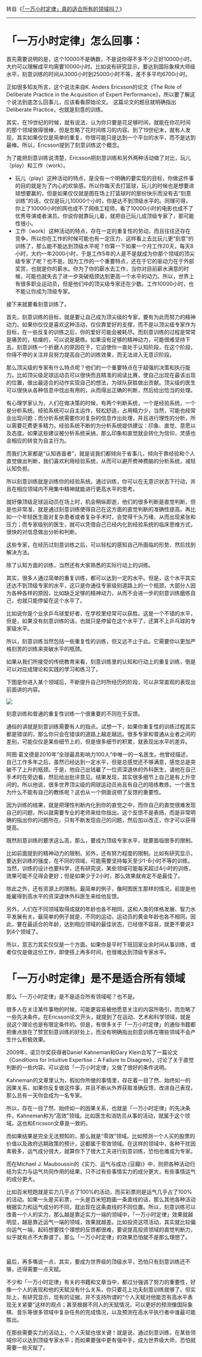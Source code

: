 转自《[「一万小时定律」真的适合所有的领域吗？](https://www.zhihu.com/question/21655527/answer/44515153)》

----

# 「一万小时定律」怎么回事：

首先需要说明的是，这个10000不是确数，不是说你得不多不少正好10000小时。大约可以理解成平均需要10000小时。比如说有研究显示，要达到国际象棋大师级水平，刻意训练的时间从3000小时到25000小时不等，差不多平均6700小时。

正如很多知友所言，这个说法来自K. Anders Ericsson的论文《The Role of Deliberate Practice in the Acquisition of Expert Performance》，所以要了解这个说法到底怎么回事儿，应该看看原始论文。
这篇论文的题目就明确指出Deliberate Practice，也就是刻意的训练。

其实，在19世纪的时候，就有说法，认为你只要是花足够时间，就能在你花时间的那个领域做得很棒，但是忽略了花时间练习的内容。到了19世纪末，就有人发现，其实如果仅仅是简单的重复，你很可能只是达到一个平台的水平，而不是达到最棒。所以，Ericsson提到了刻意训练这个概念。

为了能把刻意训练说清楚，Ericsson把刻意训练和另外两种活动做了对比，玩儿（play）和工作（work）。

- 玩儿（play）这种活动的特点，是没有一个明确的要实现的目标，你做这件事的目的就是为了内心的欢愉感。所以你每天去打篮球，玩儿的时候也是想要进球想要赢的，但是如果仅仅就是图在场上打篮球时的那份快乐而没有去“刻意训练”的话，仅仅是玩儿10000个小时，你是达不到顶级水平的。同理可得，你上了10000小时的网也成不了网络工程师，看了10000小时的电影也成不了优秀导演或者演员。你说你就靠玩儿着，就把自己玩儿成顶级专家了，那可能性很小。
- 工作（work）这种活动的特点，存在一定的重复性的劳动，而且往往还存在竞争，所以你在工作的时候可能也有一定压力，这样看上去比玩儿更“刻意”的训练了，那么能不能达到顶级水平呢？你算一下如果一个月工作20天，每天8小时，大约一年2000小时，于是工作5年的人是不是就成为你那个领域的顶尖级专家了呢？也不是。因为工作的一个重要特点，还在于它的驱动力在于外部奖赏，也就是你的薪水。你为了你的薪水去工作，当你对目前薪水满意的时候，可能也就失去了进一步突破瓶颈达到更高一个水平的动力。所以，世界上有很多职业运动员，但是他们中的顶尖级专家还在少数。工作10000小时，也不能让你成为顶级专家。

接下来就要看刻意训练了。

首先，刻意训练的目标，就是要让自己成为顶尖级的专家，要有为此而努力的精神动力。如果你仅仅是喜欢这种活动，仅仅靠爱好的支撑，而不是以顶尖级专家作为目标，在一些反复的训练之后，你的爱好可能会被耗尽。而刻意训练的过程是常常是痛苦的，枯燥的，可以说是磨练。如果没有足够的精神动力，可能很难坚持下去。刻意训练一个折磨人的原因在于，它迫使你一直处于认知阶段，在这个阶段，你得不停的关注并且努力提高自己的训练效果，而无法进入无意识阶段。

那么顶尖级的专家有什么特点呢？他们的一个重要特点在于超强的决策和执行能力。比如顶尖级足球运动员可以很快而且精准的阅读比赛，使自己出现在最该出现的位置，做出最适合的动作实现自己的想法，为球队获胜做出贡献。顶尖级的医生可以很快从各种信息中找出有用的，从而得出正确的判断，然后给出恰当的处理。

有心理学家认为，人们在做决策的时候，有两个判断系统，一个是经验系统，一个是分析系统。经验系统可以自主运作，轻松舒适，占用精力少，当然，可能也经常会出现问题；而分析系统需要你对复杂的信息作出处理，并且进行理性的分析，所以需要花费更多精力。经验系统不断的为分析系统提供建议：印象、直觉、意愿以及态度。如果这些建议被分析系统采纳，那么印象和直觉就会转化为信仰，灵感也会相应的转变为自主行为。

而我们大家都是“认知吝啬者”，就是说我们都倾向于省事儿，倾向于靠经验和个人直觉做出判断，我们喜欢利用经验系统，从而可以避开费神费脑的分析系统，减轻认知负担。

所以刻意训练就是训练你的经验系统。通过训练，你可以在无意识状态下行动，并且在相应领域内不用集中精神就能进行更高水平的思考。

就好像顶级足球运动员在场上时，机会稍纵即逝，他们的很多判断是直觉判断，但是也非常准，就是通过刻意训练使得自己在这方面的直觉判断的准确性提高。再比如一个年轻医生面对复杂患者或者复杂手术时，会觉得千头万绪，从而出现紧张和压力；而专家级别的医生，就可以凭借自己已经内化到经验系统的临床思维方式，很快的对信息做出分析和判断。

这些专家，在经历过刻意训练之后，可以轻松的感知自己所面临的形势，然后找到解决方法。

除了认知方面的训练，当然还有大家熟悉的实际行动上的训练。

其实，很多人通过简单的重复训练，都可以达到一定的水平。但是，这个水平其实还达不到顶级专家的水平，这只是你通往专家级别道路上的一个瓶颈，大部分人因为各种各样的原因，比如缺乏足够的精神动力，从而不会进一步的刻意训练磨练自己，也就只能停留在这个水平了。

比如说你是个业余乒乓球爱好者，在学校里经常可以获胜。这是一个不错的水平，但是，如果没有刻意训练的话，也就只是停留在这个水平了，还算不上乒乓球的专家级水平。

所以，刻意训练当然包括一些重复性的训练，但又远不止于此。它需要你以更加严格刻苦的训练来突破水平的瓶颈。

如果从我们所接受的传统教育来看，刻意训练里的认知和行动上的重复训练，倒是可以对应成理论和实践的学习和练习了。

下图是你进入某个领域后，不断提升自己时所经历的阶段，可以非常直观的表现出前面讲的内容。

![](https://raw.githubusercontent.com/937447974/Blog/master/Resources/2016012801.jpg)

刻意训练和普通的重复性训练一个很重要的不同在于反馈。

通俗的讲就是刻意训练需要有人的指点。试想一下，如果你重复性的训练过程其实都是错误的，那么你只会在错误的道路上越走越远。很多专家和普通从业者之间的差别，可能仅仅是某些细节上的，但是很多细节的积累，就表现出水平的差异。

阿图·葛文德是2010年“全球最具影响力100人”中唯一的一名医生。他曾经描述，自己工作多年之后，虽然已经达到一定水平，但是总感觉还不够满意，感觉总是突破不了上升的瓶颈。于是，他自己出钱雇了一位资深退休的外科医生，请他在自己手术时在旁边看，然后给出批评意见。结果发现，其实很多细节上自己是有上升空间的。所以他说，很多世界顶尖级的网球运动员尚且有自己的陪练教练，一个医生为什么不能有自己的教练呢？这也从一个侧面说明了反馈的重要性。

因为训练的结果，就是把理性判断内化到你的直觉之中，而你自己的直觉很难发现自己的问题，所以就需要专业的老师来给你指出。这个反馈不是表扬，而是非常明确的指出你的问题所在。只有不断发现自己的问题，然后加以改正，你才可以获得提高。

既然刻意训练的要求这么高，那么，要成为顶级专家水平，就要面临很多的限制。

比如前面提到的精神动力的限制。另外，还有努力程度的限制。比如有研究显示，要达到训练的强度，在不同的领域，可能需要坚持每天至少1-8小时不等的训练。当然，训练的设计也要科学，还有研究说，某些领域可能每天超过4小时的训练，效果可能不见得会更好；但是如果少于2小时，那么效果就肯定不是最佳了。

除此之外，还有资源上的限制。最简单的例子，像阿图医生那样的情况，前提是他能雇得到高水平的资深退休外科医生来给他反馈。

另外，人们在不同领域取得成就的年龄也各不相同，这和人类的体格发展、智力水平发展有关。最简单的例子就是，不同的运动，运动员的黄金年龄也各不相同。因此，要在最适合的年龄，达到相应领域的最佳状态，已经很不容易，就更不要说3到4个领域了。

所以，意志力其实仅仅是一个方面。如果你是平时下班回家业余时间从事训练，或者仅仅是做这份工作，即使搭上再多时间，也很难达到顶级专家水平。

# 「一万小时定律」是不是适合所有领域

那么「一万小时定律」是不是适合所有领域呢？也不是。

很多人在关注某件事物的时候，可能更容易被他愿意关注的内容所吸引，而忽略了一些先决条件。在Ericsson论文开头，就提到了在运动、艺术和科学领域，就是说这个理论也是有限定条件的。但是，有很多关于「一万小时定律」的通俗书籍都把重点放在了赞赏刻意训练的好处上，而没有明确指出刻意训练在哪些领域不会产生什么积极效果。

2009年，诺贝尔奖获得者Daniel Kahneman和Gary Klein合写了一篇论文《Conditions for Intuitive Expertise：A Failure to Disagree》，讨论了关于直觉判断的一些内容。可以说给「一万小时定律」又做了很好的条件说明。

Kahneman的文章里认为，假如你所做的事情里，存在着一目了然、始终如一的因果关系，如果你反复做这件事，并且不断从外界获取准确反馈，改进自己表现，那么总有一天你会成为一名专家。

所以，存在一目了然、始终如一的因果关系，也就是「一万小时定律」的先决条件，Kahneman称为“高效”领域。比如医生和消防员从事的活动，就属于这个领域。这也和Ericsson文章是一致的。

而如果结果是完全无法预知的，那么就是“零效”领域。比如预测一个人买的股票的价值以及政府远期政策的预计，这都属于零效领域。在这样的领域中，各种干扰因素极多，运气成分很大，就算你下了很大工夫进行刻意训练，恐怕也难成为专家。

而在Michael J. Mauboussin的《实力、运气与成功 (豆瓣)》中，则把各种活动归结为实力与运气共同作用的结果，只不过有些事情实力的成分更大，有些事情运气的成分更大。

比如百米短跑就是实力几乎占了100%的活动，而买彩票则是运气几乎占了100%的活动。如果一头是买彩票，一头是百米短跑画一条直线的话，那么其他各种活动根据实力和运气成分的不同，就出现在这条直线的不同位置。所以，刻意训练可以改善一个人的实力，那么越是靠近实力一端的领域中，「一万小时定律」效果就越明显，越是靠近运气一端的领域，效果就越差。比如投资这项活动，其实就比较偏向运气一端，起码想要找个理想的反馈都很难，要说提高投资领域的直觉判断力，似乎就有点不大靠谱了。那么「一万小时定律」的效果恐怕就不是那么理想了。

&#160;

最后，再多嘴说一点，其实，要成为世界级的顶级水平，恐怕只有刻意训练还不够，还得需要一点天赋。

不少和「一万小时定律」有关的书籍和文章当中，都过分强调了努力的重要性，好像一个人的表现和他的天赋没有什么关系，你只要花上功夫刻意训练就够了。但实际上，有研究显示，现有的证据，并不支持所谓的“个人天赋对他能否有高水平表现无关紧要”这样的观点；甚至根据不同人的天赋情况，可以更好的预测像国际象棋、音乐等很多领域中复杂任务的完成情况，以及预测在高水平执行者中谁最可能胜出。

在那些需要实力的活动上，个人天赋也很关键！就是说，通过刻意训练，在某些领域你可以达到顶级专家水平；而如果要强中更有强中手，成为世界级大师，恐怕就需要一些天赋了。